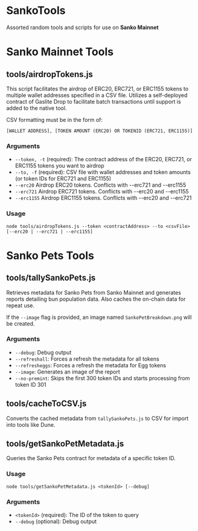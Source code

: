 # SankoTools
Assorted random tools and scripts for use on **Sanko Mainnet**

# Sanko Mainnet Tools
## tools/airdropTokens.js

This script facilitates the airdrop of ERC20, ERC721, or ERC1155 tokens to multiple wallet addresses specified in a CSV file. Utilizes a self-deployed contract of Gaslite Drop to facilitate batch transactions until support is added to the native tool.

CSV formatting must be in the form of:

```[WALLET ADDRESS], [TOKEN AMOUNT (ERC20) OR TOKENID (ERC721, ERC1155)]```

### Arguments

*   `--token, -t` (required): The contract address of the ERC20, ERC721, or ERC1155 tokens you want to airdrop
*   `--to, -f` (required): CSV file with wallet addresses and token amounts (or token IDs for ERC721 and ERC1155)
*   `--erc20` Airdrop ERC20 tokens. Conflicts with --erc721 and --erc1155
*   `--erc721` Airdrop ERC721 tokens. Conflicts with --erc20 and --erc1155
*   `--erc1155` Airdrop ERC1155 tokens. Conflicts with --erc20 and --erc721

### Usage

```node tools/airdropTokens.js --token <contractAddress> --to <csvFile> [--erc20 | --erc721 | --erc1155]```

# Sanko Pets Tools
## tools/tallySankoPets.js

Retrieves metadata for Sanko Pets from Sanko Mainnet and generates reports detailing bun population data. Also caches the on-chain data for repeat use.

If the `--image` flag is provided, an image named `SankoPetBreakdown.png` will be created.

### Arguments

*   `--debug`: Debug output
*   `--refreshall`: Forces a refresh the metadata for all tokens
*   `--refresheggs`: Forces a refresh the metadata for Egg tokens
*   `--image`: Generates an image of the report
*   `--no-premint`: Skips the first 300 token IDs and starts processing from token ID 301

## tools/cacheToCSV.js

Converts the cached metadata from `tallySankoPets.js` to CSV for import into tools like Dune.

## tools/getSankoPetMetadata.js

Queries the Sanko Pets contract for metadata of a specific token ID.

### Usage

```node tools/getSankoPetMetadata.js <tokenId> [--debug]```

### Arguments

*   `<tokenId>` (required): The ID of the token to query
*   `--debug` (optional): Debug output